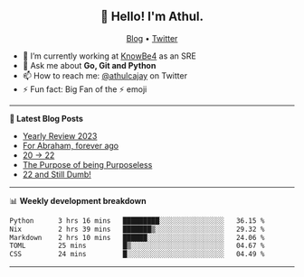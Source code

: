 <h2 align="center">👋 Hello! I'm Athul.</h2>
<p align="center">
  <a href="https://blog.athulcyriac.in">Blog</a> •
  <a href="https://twitter.com/athulcajay">Twitter</a>
</p>


- 🔭 I’m currently working at [KnowBe4](https://knowbe4.com) as an SRE
- 💬 Ask me about **Go, Git and Python**
- 📫 How to reach me: [@athulcajay](https://twitter.com/athulcajay) on Twitter
- ⚡ Fun fact: Big Fan of the :zap: emoji

-------

**📝 Latest Blog Posts**

<!-- BLOG-POST-LIST:START -->
- [Yearly Review 2023](https://blog.athulcyriac.in/blog/2023/)
- [For Abraham, forever ago](https://blog.athulcyriac.in/blog/abraham/)
- [20 → 22](https://blog.athulcyriac.in/blog/20-and-22/)
- [The Purpose of being Purposeless](https://blog.athulcyriac.in/blog/purpose/)
- [22 and Still Dumb!](https://blog.athulcyriac.in/blog/2022/)
<!-- BLOG-POST-LIST:END -->

-------

📊 **Weekly development breakdown**
<!--START_SECTION:waka-->

```txt
Python      3 hrs 16 mins   █████████░░░░░░░░░░░░░░░░   36.15 %
Nix         2 hrs 39 mins   ███████▒░░░░░░░░░░░░░░░░░   29.32 %
Markdown    2 hrs 10 mins   ██████░░░░░░░░░░░░░░░░░░░   24.06 %
TOML        25 mins         █▒░░░░░░░░░░░░░░░░░░░░░░░   04.67 %
CSS         24 mins         █░░░░░░░░░░░░░░░░░░░░░░░░   04.49 %
```

<!--END_SECTION:waka-->

-------
